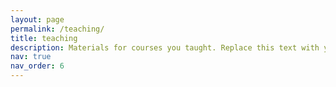 ```yaml
---
layout: page
permalink: /teaching/
title: teaching
description: Materials for courses you taught. Replace this text with your description.
nav: true
nav_order: 6
---
```


